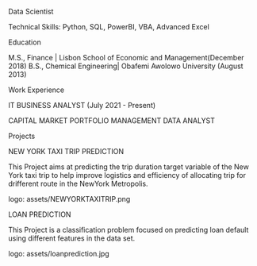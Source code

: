 Data Scientist

Technical Skills: Python, SQL, PowerBI, VBA, Advanced Excel

Education

M.S., Finance | Lisbon School of Economic and Management(December 2018)
B.S., Chemical Engineering| Obafemi Awolowo University (August 2013)

Work Experience

IT BUSINESS ANALYST (July 2021 - Present)

CAPITAL MARKET PORTFOLIO MANAGEMENT DATA ANALYST

Projects

NEW YORK TAXI TRIP PREDICTION

This Project aims at predicting the trip duration target variable of the New York taxi trip to help improve logistics and efficiency of allocating trip for drifferent route in the NewYork Metropolis.

logo: assets/NEWYORKTAXITRIP.png

LOAN PREDICTION

This Project is a classification problem focused on predicting loan default using different features in the data set.

logo: assets/loanprediction.jpg

